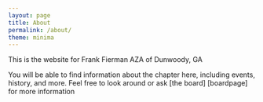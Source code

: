 ```yaml
---
layout: page
title: About
permalink: /about/
theme: minima
---
```


This is the website for Frank Fierman AZA of Dunwoody, GA

You will be able to find information about the chapter here, including events, history, and more.
Feel free to look around or ask [the board] [boardpage] for more information

